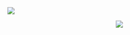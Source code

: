 [![](https://img.shields.io/discord/907648064951582771?label=Discord&style=flat&logo=discord)](https://discord.gg/k3SJVFBYj8)
<div align="center">
  <img src="https://i.ibb.co/fktXSSV/My-College-Labs.png"> 
</div>
